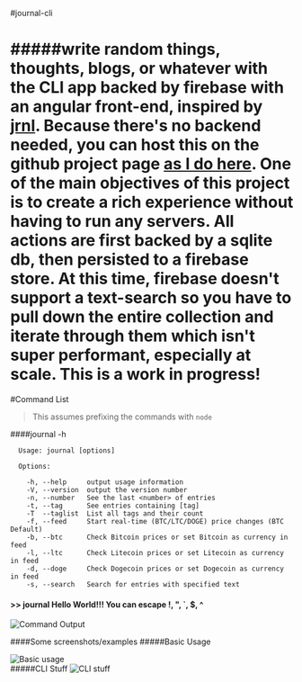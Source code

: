 #journal-cli

#####write random things, thoughts, blogs, or whatever with the CLI app backed by firebase with an angular front-end, inspired by [jrnl](http://maebert.github.io/jrnl/). Because there's no backend needed, you can host this on the github project page [as I do here](http://robert-wett.github.io/journal). One of the main objectives of this project is to create a rich experience without having to run any servers. All actions are first backed by a sqlite db, then persisted to a firebase store. At this time, firebase doesn't support a text-search so you have to pull down the entire collection and iterate through them which isn't super performant, especially at scale. This is a work in progress!
======

#Command List
> This assumes prefixing the commands with `node`

####journal -h
```
  Usage: journal [options]

  Options:

    -h, --help     output usage information
    -V, --version  output the version number
    -n, --number   See the last <number> of entries
    -t, --tag      See entries containing [tag]
    -T  --taglist  List all tags and their count
    -f, --feed     Start real-time (BTC/LTC/DOGE) price changes (BTC Default)
    -b, --btc      Check Bitcoin prices or set Bitcoin as currency in feed
    -l, --ltc      Check Litecoin prices or set Litecoin as currency in feed
    -d, --doge     Check Dogecoin prices or set Dogecoin as currency in feed
    -s, --search   Search for entries with specified text
```

#### >> journal Hello World\!\!\! You can escape \!, \", \`, \$, \^
![Command Output](http://i.imgur.com/AqQW9yS.png)



####Some screenshots/examples
#####Basic Usage

![Basic usage](https://raw.githubusercontent.com/Robert-Wett/journal/master/img/journal-cli.gif)
<br>
#####CLI Stuff
![CLI stuff](https://raw.githubusercontent.com/Robert-Wett/journal/master/img/journal-cli2.gif)